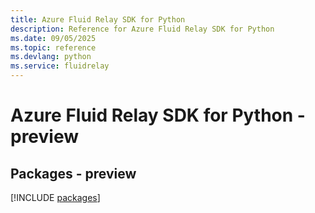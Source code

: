 ```yaml
---
title: Azure Fluid Relay SDK for Python
description: Reference for Azure Fluid Relay SDK for Python
ms.date: 09/05/2025
ms.topic: reference
ms.devlang: python
ms.service: fluidrelay
---
```

# Azure Fluid Relay SDK for Python - preview
## Packages - preview
[!INCLUDE [packages](fluid-relay-index.md)]